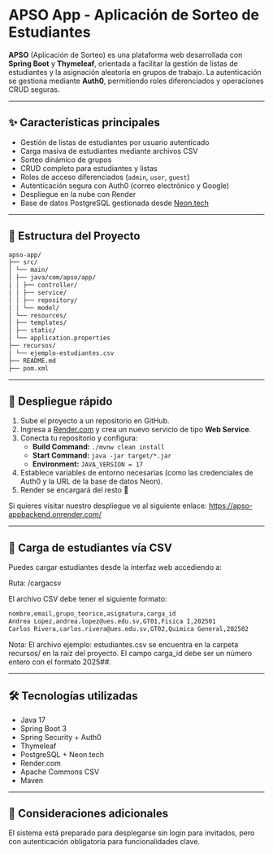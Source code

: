 # APSO App - Aplicación de Sorteo de Estudiantes

**APSO** (Aplicación de Sorteo) es una plataforma web desarrollada con **Spring Boot** y **Thymeleaf**, orientada a facilitar la gestión de listas de estudiantes y la asignación aleatoria en grupos de trabajo. La autenticación se gestiona mediante **Auth0**, permitiendo roles diferenciados y operaciones CRUD seguras.

---

## ✨ Características principales

- Gestión de listas de estudiantes por usuario autenticado
- Carga masiva de estudiantes mediante archivos CSV
- Sorteo dinámico de grupos
- CRUD completo para estudiantes y listas
- Roles de acceso diferenciados (`admin`, `user`, `guest`)
- Autenticación segura con Auth0 (correo electrónico y Google)
- Despliegue en la nube con Render
- Base de datos PostgreSQL gestionada desde [Neon.tech](https://neon.tech)

---

## 📁 Estructura del Proyecto
```bash
apso-app/
├── src/
│ └── main/
│ ├── java/com/apso/app/
│ │ ├── controller/
│ │ ├── service/
│ │ ├── repository/
│ │ └── model/
│ └── resources/
│ ├── templates/
│ ├── static/
│ └── application.properties
├── recursos/
│ └── ejemplo-estudiantes.csv
├── README.md
├── pom.xml
```
---

## 🚀 Despliegue rápido

1. Sube el proyecto a un repositorio en GitHub.
2. Ingresa a [Render.com](https://render.com/) y crea un nuevo servicio de tipo **Web Service**.
3. Conecta tu repositorio y configura:
   - **Build Command:** `./mvnw clean install`
   - **Start Command:** `java -jar target/*.jar`
   - **Environment:** `JAVA_VERSION = 17`
4. Establece variables de entorno necesarias (como las credenciales de Auth0 y la URL de la base de datos Neon).
5. Render se encargará del resto 🚀

Si quieres visitar nuestro despliegue ve al siguiente enlace: https://apso-appbackend.onrender.com/

---

## 📄 Carga de estudiantes vía CSV

Puedes cargar estudiantes desde la interfaz web accediendo a:

Ruta: /cargacsv

El archivo CSV debe tener el siguiente formato:
```bash
nombre,email,grupo_teorico,asignatura,carga_id
Andrea Lopez,andrea.lopez@ues.edu.sv,GT01,Fisica I,202501
Carlos Rivera,carlos.rivera@ues.edu.sv,GT02,Quimica General,202502
```

Nota: El archivo ejemplo: estudiantes.csv se encuentra en la carpeta recursos/ en la raíz del proyecto.
El campo carga_id debe ser un número entero con el formato 2025##.

---

## 🛠️ Tecnologías utilizadas

- Java 17
- Spring Boot 3
- Spring Security + Auth0
- Thymeleaf
- PostgreSQL + Neon.tech
- Render.com
- Apache Commons CSV
- Maven

---

## 📌 Consideraciones adicionales

El sistema está preparado para desplegarse sin login para invitados, pero con autenticación obligatoria para funcionalidades clave.